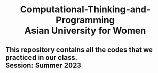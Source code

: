 # <center> Computational-Thinking-and-Programming <br> Asian University for Women</center>

## This repository contains all the codes that we practiced in our class. <br> Session: Summer 2023
